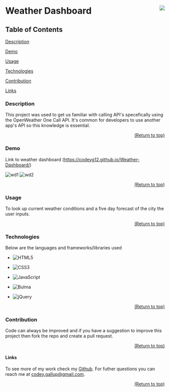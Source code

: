 <a name="readme-top"></a>

# Weather Dashboard [<img align="right" src="https://img.shields.io/badge/license-MIT-00beef"></img>](LICENSE)

## Table of Contents

[Description](#description)

[Demo](#demo)

[Usage](#usage)

[Technologies](#tech)

[Contribution](#contribution)

[Links](#links)

### Description

This project was used to get us familiar with calling API's specefically using the OpenWeather One Call API. It's common for developers to use another app's API so this knowledge is essential.

  <p align="right"><a href="#readme-top">(Return to top)</a></p>

### Demo

Link to weather dashboard (https://codeyg12.github.io/Weather-Dashboard/)

![wd1](https://user-images.githubusercontent.com/103782398/187039465-ee130959-123b-4e47-a3a5-1824d343dc98.png)
![wd2](https://user-images.githubusercontent.com/103782398/187039480-898c23eb-eb80-4121-9930-5069b0b8bc9a.png)

  <p align="right"><a href="#readme-top">(Return to top)</a></p>

### Usage

To look up current weather conditions and a five day forecast of the city the user inputs.

  <p align="right"><a href="#readme-top">(Return to top)</a></p>

### Technologies

Below are the languages and frameworks/libraries used

- ![HTML5](https://img.shields.io/badge/html5-%23E34F26.svg?style=for-the-badge&logo=html5&logoColor=white)
- ![CSS3](https://img.shields.io/badge/css3-%231572B6.svg?style=for-the-badge&logo=css3&logoColor=white)
- ![JavaScript](https://img.shields.io/badge/javascript-%23323330.svg?style=for-the-badge&logo=javascript&logoColor=%23F7DF1E)
- ![Bulma](https://img.shields.io/badge/bulma-00D0B1?style=for-the-badge&logo=bulma&logoColor=white)
- ![jQuery](https://img.shields.io/badge/jquery-%230769AD.svg?style=for-the-badge&logo=jquery&logoColor=white)

  <p align="right"><a href="#readme-top">(Return to top)</a></p>

### Contribution

Code can always be improved and if you have a suggestion to improve this project then fork the repo and create a pull request.

  <p align="right"><a href="#readme-top">(Return to top)</a></p>

#### Links

To see more of my work check my [Github](https://github.com/Codeyg12). For futher questions you can reach me at codey.gallup@gmail.com.

  <p align="right"><a href="#readme-top">(Return to top)</a></p>
